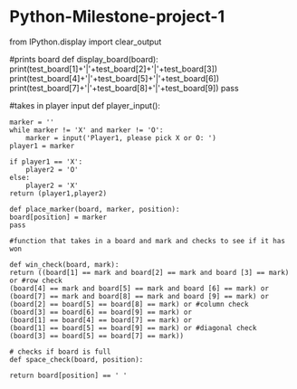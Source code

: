 # Python-Milestone-project-1
from IPython.display import clear_output

#prints board
def display_board(board):
    print(test_board[1]+'|'+test_board[2]+'|'+test_board[3])
    print(test_board[4]+'|'+test_board[5]+'|'+test_board[6])
    print(test_board[7]+'|'+test_board[8]+'|'+test_board[9])
    pass


 
#takes in player input 
    def player_input():
    
    marker = ''
    while marker != 'X' and marker != 'O':
        marker = input('Player1, please pick X or O: ')
    player1 = marker
    
    if player1 == 'X':
        player2 = 'O'
    else:
        player2 = 'X'
    return (player1,player2)
    
    def place_marker(board, marker, position):
    board[position] = marker
    pass
    
    #function that takes in a board and mark and checks to see if it has won
    
    def win_check(board, mark):
    return ((board[1] == mark and board[2] == mark and board [3] == mark) or #row check
    (board[4] == mark and board[5] == mark and board [6] == mark) or
    (board[7] == mark and board[8] == mark and board [9] == mark) or
    (board[2] == board[5] == board[8] == mark) or #column check
    (board[3] == board[6] == board[9] == mark) or
    (board[1] == board[4] == board[7] == mark) or
    (board[1] == board[5] == board[9] == mark) or #diagonal check
    (board[3] == board[5] == board[7] == mark))    
    
    # checks if board is full
    def space_check(board, position):
       
    return board[position] == ' '
    
